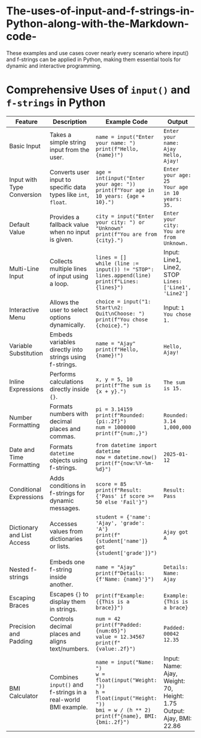 # The-uses-of-input-and-f-strings-in-Python-along-with-the-Markdown-code-
These examples and use cases cover nearly every scenario where input() and f-strings can be applied in Python, making them essential tools for dynamic and interactive programming.
# Comprehensive Uses of `input()` and `f-strings` in Python

| **Feature**                        | **Description**                                                                               | **Example Code**                                                                                                                                                     | **Output**                                                                                   |
|------------------------------------|---------------------------------------------------------------------------------------------|---------------------------------------------------------------------------------------------------------------------------------------------------------------------|---------------------------------------------------------------------------------------------|
| Basic Input                        | Takes a simple string input from the user.                                                  | `name = input("Enter your name: ")`<br>`print(f"Hello, {name}!")`                                                           | `Enter your name: Ajay`<br>`Hello, Ajay!`                                                 |
| Input with Type Conversion         | Converts user input to specific data types like `int`, `float`.                              | `age = int(input("Enter your age: "))`<br>`print(f"Your age in 10 years: {age + 10}.")`                                     | `Enter your age: 25`<br>`Your age in 10 years: 35.`                                       |
| Default Value                      | Provides a fallback value when no input is given.                                            | `city = input("Enter your city: ") or "Unknown"`<br>`print(f"You are from {city}.")`                                        | `Enter your city:`<br>`You are from Unknown.`                                             |
| Multi-Line Input                   | Collects multiple lines of input using a loop.                                              | ```lines = []```<br>```while (line := input()) != "STOP":```<br>```lines.append(line)```<br>`print(f"Lines: {lines}")`      | Input: Line1, Line2, STOP<br>`Lines: ['Line1', 'Line2']`                                  |
| Interactive Menu                   | Allows the user to select options dynamically.                                               | `choice = input("1: Start\n2: Quit\nChoose: ")`<br>`print(f"You chose {choice}.")`                                         | Input: `1`<br>`You chose 1.`                                                               |
| Variable Substitution              | Embeds variables directly into strings using f-strings.                                      | `name = "Ajay"`<br>`print(f"Hello, {name}!")`                                                                               | `Hello, Ajay!`                                                                              |
| Inline Expressions                 | Performs calculations directly inside `{}`.                                                 | `x, y = 5, 10`<br>`print(f"The sum is {x + y}.")`                                                                          | `The sum is 15.`                                                                            |
| Number Formatting                  | Formats numbers with decimal places and commas.                                              | `pi = 3.14159`<br>`print(f"Rounded: {pi:.2f}")`<br>`num = 1000000`<br>`print(f"{num:,}")`                                  | `Rounded: 3.14`<br>`1,000,000`                                                            |
| Date and Time Formatting           | Formats `datetime` objects using f-strings.                                                 | `from datetime import datetime`<br>`now = datetime.now()`<br>`print(f"{now:%Y-%m-%d}")`                                     | `2025-01-12`                                                                               |
| Conditional Expressions            | Adds conditions in f-strings for dynamic messages.                                           | `score = 85`<br>`print(f"Result: {'Pass' if score >= 50 else 'Fail'}")`                                                   | `Result: Pass`                                                                             |
| Dictionary and List Access         | Accesses values from dictionaries or lists.                                                 | `student = {'name': 'Ajay', 'grade': 'A'}`<br>`print(f"{student['name']} got {student['grade']}")`                          | `Ajay got A`                                                                              |
| Nested f-strings                   | Embeds one f-string inside another.                                                         | `name = "Ajay"`<br>`print(f"Details: {f'Name: {name}'}")`                                                                  | `Details: Name: Ajay`                                                                      |
| Escaping Braces                    | Escapes `{}` to display them in strings.                                                    | `print(f"Example: {{This is a brace}}")`                                                                                   | `Example: {This is a brace}`                                                               |
| Precision and Padding              | Controls decimal places and aligns text/numbers.                                            | `num = 42`<br>`print(f"Padded: {num:05}")`<br>`value = 12.34567`<br>`print(f"{value:.2f}")`                                 | `Padded: 00042`<br>`12.35`                                                                |
| BMI Calculator                     | Combines `input()` and f-strings in a real-world BMI example.                                | ```name = input("Name: ")```<br>```w = float(input("Weight: "))```<br>```h = float(input("Height: "))```<br>```bmi = w / (h ** 2)```<br>```print(f"{name}, BMI: {bmi:.2f}")``` | Input: Name: Ajay, Weight: 70, Height: 1.75<br>Output: Ajay, BMI: 22.86                     |

